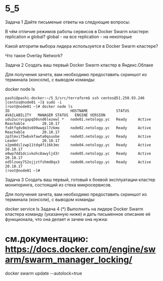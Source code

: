 # 5_5
Задача 1
Дайте письменые ответы на следующие вопросы:

В чём отличие режимов работы сервисов в Docker Swarm кластере: replication и global?
global - на все 
replication - на некоторые

Какой алгоритм выбора лидера используется в Docker Swarm кластере?


Что такое Overlay Network?


Задача 2
Создать ваш первый Docker Swarm кластер в Яндекс.Облаке

Для получения зачета, вам необходимо предоставить скриншот из терминала (консоли), с выводом команды:

docker node ls

```
pashi@pashi-docker:~/5_5/src/terraform$ ssh centos@51.250.93.246
[centos@node01 ~]$ sudo -i
[root@node01 ~]# docker node ls
ID                            HOSTNAME             STATUS    AVAILABILITY   MANAGER STATUS   ENGINE VERSION
udu2ucrvcgapq50snd6lezewl *   node01.netology.yc   Ready     Active         Reachable        20.10.17
fx8tfqdv8m3s699wwqil7zkmo     node02.netology.yc   Ready     Active         Reachable        20.10.17
zp3lmvi75wbxkfawta0qsuobe     node03.netology.yc   Ready     Active         Leader           20.10.17
x2pm0dilzwp11tdq4fi16k3mc     node04.netology.yc   Ready     Active                          20.10.17
e0wp7dd1dcivkohc8awyljd3r     node05.netology.yc   Ready     Active                          20.10.17
od5lzoey752ojjztfshmd8qx3     node06.netology.yc   Ready     Active                          20.10.17
[root@node01 ~]# 

```
Задача 3
Создать ваш первый, готовый к боевой эксплуатации кластер мониторинга, состоящий из стека микросервисов.

Для получения зачета, вам необходимо предоставить скриншот из терминала (консоли), с выводом команды:

docker service ls
Задача 4 (*)
Выполнить на лидере Docker Swarm кластера команду (указанную ниже) и дать письменное описание её функционала, что она делает и зачем она нужна:

# см.документацию: https://docs.docker.com/engine/swarm/swarm_manager_locking/
docker swarm update --autolock=true
